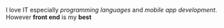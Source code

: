 I love IT especially *programming languages* and _mobile app development_. However **front end** is my __best__
